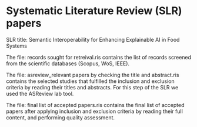# Systematic Literature Review (SLR) papers
SLR title: Semantic Interoperability for Enhancing Explainable AI in Food Systems

The file: records sought for retreival.ris contains the list of records screened from the scientific databases (Scopus, WoS, IEEE).

The file: asreview_relevant papers by checking the title and abstract.ris contains the selected studies that fulfilled the inclusion and exclusion criteria by reading their titles and abstracts. For this step of the SLR we used the ASReview lab tool.

The file: final list of accepted papers.ris contains the final list of accepted papers after applying inclusion and exclusion criteria by reading their full content, and performing quality assessment.
